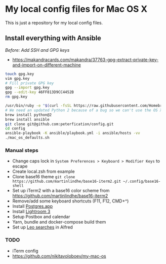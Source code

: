 # My local config files for Mac OS X

This is just a repository for my local config files.

## Install everything with Ansible

*Before: Add SSH and GPG keys*
- https://makandracards.com/makandra/37763-gpg-extract-private-key-and-import-on-different-machine

```bash
touch gpg.key
vim gpg.key
# Fill private GPG key
gpg --import gpg.key
gpg --edit-key 46FF813D9CC4452B
rm gpg.key
```

```bash
/usr/bin/ruby -e "$(curl -fsSL https://raw.githubusercontent.com/Homebrew/install/master/install)"
# We need an updated Python 2 because of a bug so we can't use the OS X one
brew install python@2
brew install ansible
git clone git@github.com:peterfication/config.git
cd config
ansible-playbook -K ansible/playbook.yml -i ansible/hosts -vv
./mac_os_defaults.sh
```

### Manual steps

- Change caps lock in `System Preferences > Keyboard > Modifier Keys` to escape
- Create local.zsh from example
- Clone base16 theme `git clone https://github.com/martinlindhe/base16-iterm2.git ~/.config/base16-shell`
- Set up iTerm2 with a base16 color scheme from https://github.com/martinlindhe/base16-iterm2
- Remove/add some keyboard shortcuts (F11, F12, CMD+^)
- Install [Postgres.app](https://postgresapp.com/)
- Install [Lightroom 3](https://supportdownloads.adobe.com/product.jsp?product=113&platform=Mac)
- Setup Postbox and calendar
- Yarn, bundle and docker-compose build them
- Set up [Leo searches](alfred/leo-searches.md) in Alfred

### TODO

- iTerm config
- https://github.com/nikitavoloboev/my-mac-os
